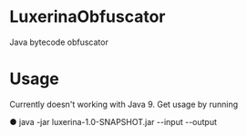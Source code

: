 # LuxerinaObfuscator
Java bytecode obfuscator

# Usage
Currently doesn't working with Java 9.
Get usage by running

● java -jar luxerina-1.0-SNAPSHOT.jar --input <inputjar> --output <outputjar>
